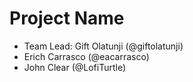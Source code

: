 # Project Name
- Team Lead: Gift Olatunji (@giftolatunji)
- Erich Carrasco (@eacarrasco)
- John Clear (@LofiTurtle)
